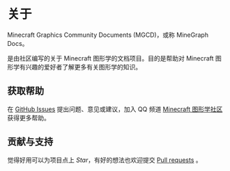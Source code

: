 # 关于

Minecraft Graphics Community Documents (MGCD)，或称 MineGraph Docs。

是由社区编写的关于 Minecraft 图形学的文档项目。目的是帮助对 Minecraft 图形学有兴趣的爱好者了解更多有关图形学的知识。

## 获取帮助

在 [GitHub Issues](https://github.com/MineGraphCN/MGC_Docs/issues) 提出问题、意见或建议，加入 QQ 频道 [Minecraft 图形学社区](https://pd.qq.com/s/7lqo0embd) 获得更多帮助。

## 贡献与支持

觉得好用可以为项目点上 *Star*，有好的想法也欢迎提交 [Pull requests](https://github.com/MineGraphCN/MGC_Docs/pulls) 。
